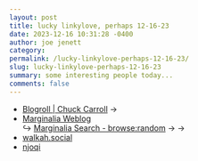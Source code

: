 ```yaml
---
layout: post
title: lucky linkylove, perhaps 12-16-23
date: 2023-12-16 10:31:28 -0400
author: joe jenett
category: 
permalink: /lucky-linkylove-perhaps-12-16-23/
slug: lucky-linkylove-perhaps-12-16-23
summary: some interesting people today...
comments: false
---
```

<ul class="linkylove">
	<li><a title="Chuck Carroll" href="https://chuck.is/blogroll/">Blogroll | Chuck Carroll</a> <span title="led to site shown below">&#8594;</span></li>
	<li><a title="Viktor Lofgren" href="https://www.marginalia.nu/log/">Marginalia Weblog</a><br>&#8618; <a title="Viktor Lofgren" href="https://search.marginalia.nu/explore/random">Marginalia Search - browse:random</a> <span title="led to sites shown below">&#8594; &#8594;</span></li>
	<li><a title="James Walker" href="https://walkah.social/walkah">walkah.social</a></li>
	<li><a title="Flynn Salazar" href="https://njoqi.me/">njoqi</a></li>
</ul>
<a style="display:none;" href="https://brid.gy/publish/mastodon"><small>(cross-posted to mastodon)</small></a>